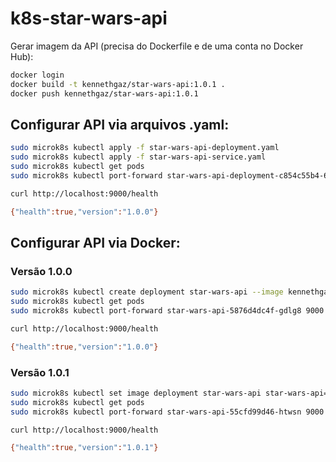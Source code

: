# k8s-star-wars-api

Gerar imagem da API (precisa do Dockerfile e de uma conta no Docker Hub):
```sh
docker login
docker build -t kennethgaz/star-wars-api:1.0.1 .
docker push kennethgaz/star-wars-api:1.0.1
```

## Configurar API via arquivos .yaml:

```sh
sudo microk8s kubectl apply -f star-wars-api-deployment.yaml
sudo microk8s kubectl apply -f star-wars-api-service.yaml
sudo microk8s kubectl get pods
sudo microk8s kubectl port-forward star-wars-api-deployment-c854c55b4-6mffn 9000

curl http://localhost:9000/health

{"health":true,"version":"1.0.0"}
```

## Configurar API via Docker:

### Versão 1.0.0

```sh
sudo microk8s kubectl create deployment star-wars-api --image kennethgaz/star-wars-api:1.0.0
sudo microk8s kubectl get pods
sudo microk8s kubectl port-forward star-wars-api-5876d4dc4f-gdlg8 9000

curl http://localhost:9000/health

{"health":true,"version":"1.0.0"}
```

### Versão 1.0.1

```sh
sudo microk8s kubectl set image deployment star-wars-api star-wars-api=kennethgaz/star-wars-api:1.0.1
sudo microk8s kubectl get pods
sudo microk8s kubectl port-forward star-wars-api-55cfd99d46-htwsn 9000

curl http://localhost:9000/health

{"health":true,"version":"1.0.1"}
```
